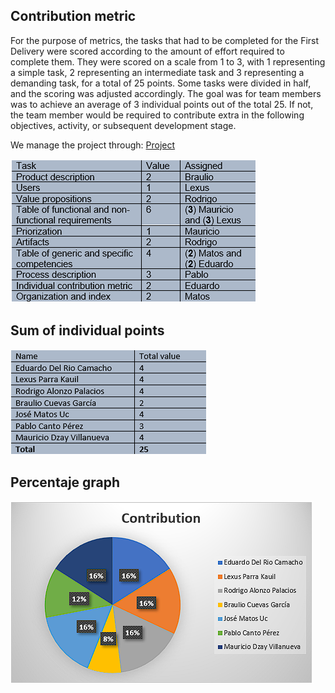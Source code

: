 ## Contribution metric

For the purpose of metrics, the tasks that had to be completed for the First Delivery were scored according to the amount of effort required to complete them. They were scored on a scale from 1 to 3, with 1 representing a simple task, 2 representing an intermediate task and 3 representing a demanding task, for a total of 25 points. Some tasks were divided in half, and the scoring was adjusted accordingly. The goal was for team members was to achieve an average of 3 individual points out of the total 25. If not, the team member would be required to contribute extra in the following objectives, activity, or subsequent development stage.



We manage the project through:  [Project](https://github.com/users/EduardoMatos05/projects/2)



![Tabla 1](https://github.com/EduardoMatos05/ProyectoFIS/blob/Primera_Entrega_Eduardo/Images/tabla_1.png)

## Sum of individual points


![Tabla 2](https://github.com/EduardoMatos05/ProyectoFIS/blob/Primera_Entrega_Eduardo/Images/tabla_2.png)

## Percentaje graph


![Grafica 1](https://github.com/EduardoMatos05/ProyectoFIS/blob/Primera_Entrega_Eduardo/Images/grafica_1.png)




